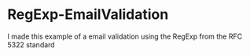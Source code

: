 # RegExp-EmailValidation
I made this example of a email validation using the RegExp from the RFC 5322 standard
